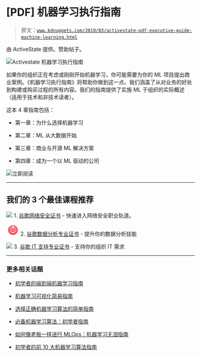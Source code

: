# [PDF] 机器学习执行指南

> 原文：[`www.kdnuggets.com/2019/03/activestate-pdf-executive-guide-machine-learning.html`](https://www.kdnuggets.com/2019/03/activestate-pdf-executive-guide-machine-learning.html)

由 ActiveState 提供。赞助帖子。

![Activestate 机器学习执行指南](https://www.activestate.com/resources/white-papers/executive-guide-machine-learning/?utm_campaign=ml-exec-guide&utm_medium=referral&utm_source=kdnuggets&utm_content=19-03-13-kdnuggets-article)

如果你的组织正在考虑或刚刚开始机器学习，你可能需要为你的 ML 项目提出商业案例。《机器学习执行指南》将帮助你做到这一点。我们涵盖了从对业务的好处到构建或购买过程的所有内容。我们的指南提供了实施 ML 于组织的实际概述（适用于技术和非技术读者）。

这本 4 章指南包括：

+   第一章：为什么选择机器学习

+   第二章：ML 从大数据开始

+   第三章：商业与开源 ML 解决方案

+   第四章：成为一个以 ML 驱动的公司

![立即阅读](https://www.activestate.com/resources/white-papers/executive-guide-machine-learning/?utm_campaign=ml-exec-guide&utm_medium=referral&utm_source=kdnuggets&utm_content=19-03-13-kdnuggets-article)

* * *

## 我们的 3 个最佳课程推荐

![](img/0244c01ba9267c002ef39d4907e0b8fb.png) 1\. [谷歌网络安全证书](https://www.kdnuggets.com/google-cybersecurity) - 快速进入网络安全职业轨道。

![](img/e225c49c3c91745821c8c0368bf04711.png) 2\. [谷歌数据分析专业证书](https://www.kdnuggets.com/google-data-analytics) - 提升你的数据分析技能

![](img/0244c01ba9267c002ef39d4907e0b8fb.png) 3\. [谷歌 IT 支持专业证书](https://www.kdnuggets.com/google-itsupport) - 支持你的组织 IT 需求

* * *

### 更多相关话题

+   [初学者的端到端机器学习指南](https://www.kdnuggets.com/2021/12/beginner-guide-end-end-machine-learning.html)

+   [机器学习可视化简易指南](https://www.kdnuggets.com/2022/04/simple-guide-machine-learning-visualisations.html)

+   [选择正确机器学习算法的简单指南](https://www.kdnuggets.com/2020/05/guide-choose-right-machine-learning-algorithm.html)

+   [必备机器学习算法：初学者指南](https://www.kdnuggets.com/2021/05/essential-machine-learning-algorithms-beginners.html)

+   [如何像老板一样进行 MLOps：机器学习无泪指南](https://www.kdnuggets.com/2023/06/mlops-like-boss-guide-machine-learning-without-tears.html)

+   [初学者的前 10 大机器学习算法指南](https://www.kdnuggets.com/a-beginner-guide-to-the-top-10-machine-learning-algorithms)
